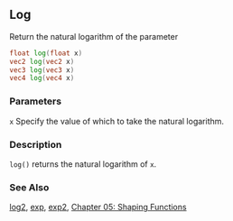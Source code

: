 ## Log
Return the natural logarithm of the parameter

```glsl
float log(float x)  
vec2 log(vec2 x)  
vec3 log(vec3 x)  
vec4 log(vec4 x)
```

### Parameters
```x``` Specify the value of which to take the natural logarithm.

### Description
```log()``` returns the natural logarithm of ```x```.

<div class="simpleFunction" data="y = log(x); "></div>

### See Also

[log2](index.html#log2.md), [exp](index.html#exp.md), [exp2](index.html#exp2.md), [Chapter 05: Shaping Functions](../05/)